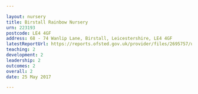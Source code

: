 ```yaml
---

layout: nursery
title: Birstall Rainbow Nursery
urn: 223193
postcode: LE4 4GF
address: 68 - 74 Wanlip Lane, Birstall, Leicestershire, LE4 4GF
latestReportUrl: https://reports.ofsted.gov.uk/provider/files/2695757/urn/223193.pdf
teaching: 2
development: 2
leadership: 2
outcomes: 2
overall: 2
date: 25 May 2017

---
```


